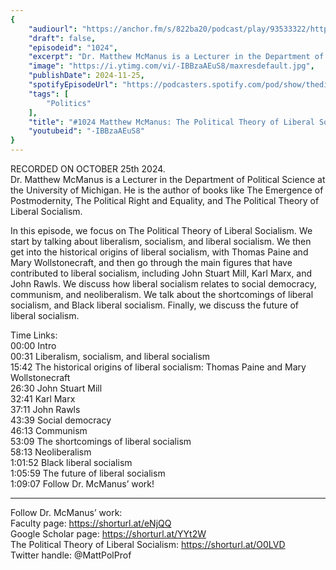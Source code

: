 ```yaml
---
{
	"audiourl": "https://anchor.fm/s/822ba20/podcast/play/93533322/https%3A%2F%2Fd3ctxlq1ktw2nl.cloudfront.net%2Fstaging%2F2024-9-25%2F7ecbcfce-429c-9993-2711-affcaf81a84f.m4a",
	"draft": false,
	"episodeid": "1024",
	"excerpt": "Dr. Matthew McManus is a Lecturer in the Department of Political Science at the University of Michigan. He is the author of books like The Emergence of Postmodernity, The Political Right and Equality, and The Political Theory of Liberal Socialism.",
	"image": "https://i.ytimg.com/vi/-IBBzaAEuS8/maxresdefault.jpg",
	"publishDate": 2024-11-25,
	"spotifyEpisodeUrl": "https://podcasters.spotify.com/pod/show/thedissenter/episodes/1024-Matthew-McManus-The-Political-Theory-of-Liberal-Socialism-e2q4tma",
	"tags": [
		"Politics"
	],
	"title": "#1024 Matthew McManus: The Political Theory of Liberal Socialism",
	"youtubeid": "-IBBzaAEuS8"
}
---
```

RECORDED ON OCTOBER 25th 2024.  
Dr. Matthew McManus is a Lecturer in the Department of Political Science at the University of Michigan. He is the author of books like The Emergence of Postmodernity, The Political Right and Equality, and The Political Theory of Liberal Socialism.

In this episode, we focus on The Political Theory of Liberal Socialism. We start by talking about liberalism, socialism, and liberal socialism. We then get into the historical origins of liberal socialism, with Thomas Paine and Mary Wollstonecraft, and then go through the main figures that have contributed to liberal socialism, including John Stuart Mill, Karl Marx, and John Rawls. We discuss how liberal socialism relates to social democracy, communism, and neoliberalism. We talk about the shortcomings of liberal socialism, and Black liberal socialism. Finally, we discuss the future of liberal socialism.

Time Links:  
<time>00:00</time> Intro  
<time>00:31</time> Liberalism, socialism, and liberal socialism  
<time>15:42</time> The historical origins of liberal socialism: Thomas Paine and Mary Wollstonecraft  
<time>26:30</time> John Stuart Mill  
<time>32:41</time> Karl Marx  
<time>37:11</time> John Rawls  
<time>43:39</time> Social democracy  
<time>46:13</time> Communism  
<time>53:09</time> The shortcomings of liberal socialism  
<time>58:13</time> Neoliberalism  
<time>1:01:52</time> Black liberal socialism  
<time>1:05:59</time> The future of liberal socialism  
<time>1:09:07</time> Follow Dr. McManus’ work!

---

Follow Dr. McManus’ work:  
Faculty page: https://shorturl.at/eNjQQ  
Google Scholar page: https://shorturl.at/YYt2W  
The Political Theory of Liberal Socialism: https://shorturl.at/O0LVD  
Twitter handle: @MattPolProf
